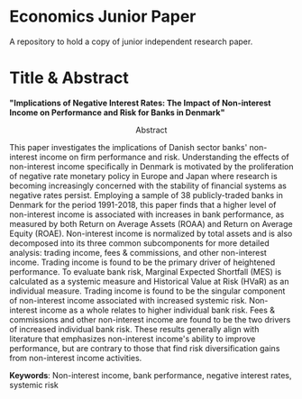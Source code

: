 # Economics Junior Paper

A repository to hold a copy of junior independent research paper.


# Title & Abstract




**"Implications of Negative Interest Rates: The Impact of Non-interest Income on Performance and Risk for Banks in Denmark"**

<p align="center">
  Abstract
  
 This paper investigates the implications of Danish sector banks' non-interest income on firm performance and risk. Understanding the effects of non-interest income specifically in Denmark is motivated by the proliferation of negative rate monetary policy in Europe and Japan where research is becoming increasingly concerned with the stability of financial systems as negative rates persist. Employing a sample of 38 publicly-traded banks in Denmark for the period 1991-2018, this paper finds that a higher level of non-interest income is associated with increases in bank performance, as measured by both Return on Average Assets (ROAA) and Return on Average Equity (ROAE). Non-interest income is normalized by total assets and is also decomposed into its three common subcomponents for more detailed analysis: trading income, fees & commissions, and other non-interest income. Trading income is found to be the primary driver of heightened performance. To evaluate bank risk, Marginal Expected Shortfall (MES) is calculated as a systemic measure and Historical Value at Risk (HVaR) as an individual measure. Trading income is found to be the singular component of non-interest income associated with increased systemic risk. Non-interest income as a whole relates to higher individual bank risk. Fees & commissions and other non-interest income are found to be the two drivers of increased individual bank risk. These results generally align with literature that emphasizes non-interest income's ability to improve performance, but are contrary to those that find risk diversification gains from non-interest income activities. 

**Keywords**: Non-interest income, bank performance, negative interest rates, systemic risk

</p>


